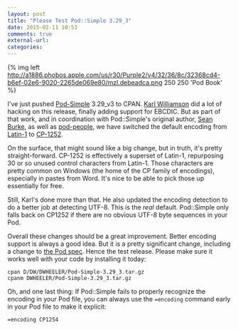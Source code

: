 ```yaml
---
layout: post
title: "Please Test Pod::Simple 3.29_3"
date: 2015-02-11 10:53
comments: true
external-url: 
categories: 
---
```


{% img left http://a1886.phobos.apple.com/us/r30/Purple2/v4/32/36/8c/32368cd4-b6ef-02e6-9020-2265de069e80/mzl.debeadca.png 250 250 'Pod Book' %}

I've just pushed [Pod-Simple] 3.29_v3 to CPAN. [Karl Williamson] did a lot of
hacking on this release, finally adding support for EBCDIC. But as part of
that work, and in coordination with Pod::Simple's original author, [Sean
Burke], as well as [pod-people], we have switched the default encoding from
[Latin-1] to [CP-1252].

On the surface, that might sound like a big change, but in truth, it's pretty
straight-forward. CP-1252 is effectively a superset of Latin-1, repurposing
30 or so unused control characters from Latin-1. Those characters are pretty
common on Windows (the home of the CP family of encodings), especially in
pastes from Word. It's nice to be able to pick those up essentially for free.

Still, Karl's done more than that. He also updated the encoding detection to
do a better job at detecting UTF-8. This is the *real* default. Pod::Simple
only falls back on CP1252 if there are no obvious UTF-8 byte sequences in
your Pod.

Overall these changes should be a great improvement. Better encoding support
is always a good idea. But it is a pretty significant change, including a
change to [the Pod spec]. Hence the test release. Please make sure it works
well with your code by installing it today:

    cpan D/DW/DWHEELER/Pod-Simple-3.29_3.tar.gz
    cpanm DWHEELER/Pod-Simple-3.29_3.tar.gz

Oh, and one last thing: If Pod::Simple fails to properly recognize the encoding in your Pod file, you can always use the `=encoding` command early in your Pod file to make it explicit:

    =encoding CP1254

[Pod-Simple]: https://metacpan.org/release/Pod-Simple/
[Karl Williamson]: https://metacpan.org/author/KHW
[Sean Burke]: http://interglacial.com/
[pod-people]: http://lists.perl.org/list/pod-people.html
[Latin-1]: http://en.wikipedia.org/wiki/ISO/IEC_8859-1
[CP-1252]: http://en.wikipedia.org/wiki/Windows-1252
[the Pod spec]: https://metacpan.org/pod/distribution/perl/pod/perlpodspec.pod

